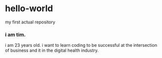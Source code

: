 # hello-world
my first actual repository

### i am tim.

i am 23 years old. i want to learn coding to be successful at the intersection of business and it in the digital health industry.
